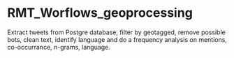 # RMT_Worflows_geoprocessing
 Extract tweets from Postgre database, filter by geotagged, remove possible bots, clean text, identify language and do a frequency analysis on mentions, co-occurrance, n-grams, language.
